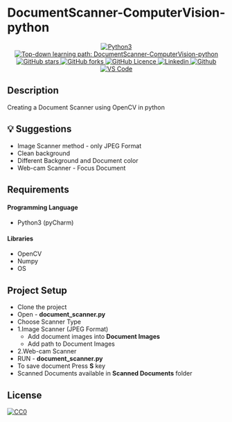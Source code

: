 # DocumentScanner-ComputerVision-python

<p align="center">
 <a href="https://github.com/naseemap47/DocumentScanner-ComputerVision-python/">
    <img alt="Python3" src="https://img.shields.io/badge/Language-Python3-yellowgreen?color=brightgreen&logo=python">
  </a>
  <a href="https://github.com/naseemap47/DocumentScanner-ComputerVision-python//issues">
    <img alt="Top-down learning path: DocumentScanner-ComputerVision-python" src="https://img.shields.io/github/issues/naseemap47/DocumentScanner-ComputerVision-python?color=9cf&style=flat&logo=appveyor">
  </a>
  <a href="https://github.com/naseemap47/DocumentScanner-ComputerVision-python/stargazers">
    <img alt="GitHub stars" src="https://img.shields.io/github/stars/naseemap47/DocumentScanner-ComputerVision-python?color=success&style=flat&logo=appveyor">
  </a>
  <a href="https://github.com/naseemap47/DocumentScanner-ComputerVision-python/network">
    <img alt="GitHub forks" src="https://img.shields.io/github/forks/naseemap47/DocumentScanner-ComputerVision-python?style=flat&logo=Git">
  </a>
  <a href="https://github.com/naseemap47/DocumentScanner-ComputerVision-python/blob/master/LICENSE">
    <img alt="GitHub Licence" src="https://img.shields.io/github/license/naseemap47/DocumentScanner-ComputerVision-python?color=red&style=flat&logo=appveyor">
  </a>
  <a href="https://www.linkedin.com/in/naseem-alassampattil/">
    <img alt="Linkedin" src="https://img.shields.io/badge/Linkedin-blue?logo=linkedin">
  </a>
 <a href="https://github.com/naseemap47">
    <img alt="Github" src="https://img.shields.io/badge/Github-black?logo=github">
 </a>
 <a href="https://github.com/naseemap47/DocumentScanner-ComputerVision-python">
    <img alt="VS Code" src="https://img.shields.io/badge/IDE-pyCharm-yellowgreen?color=brightgreen&logo=pycharm">
  </a>
</p>

## Description
Creating a Document Scanner using OpenCV in python

## 💡 Suggestions
* Image Scanner method - only JPEG Format
* Clean background
* Different Background and Document color
* Web-cam Scanner - Focus Document

## Requirements
#### Programming Language
* Python3 (pyCharm)
#### Libraries
* OpenCV
* Numpy
* OS

## Project Setup
* Clone the project
* Open - **document_scanner.py**
* Choose Scanner Type
* 1.Image Scanner (JPEG Format)
  - Add document images into **Document Images**
  - Add path to Document Images
* 2.Web-cam Scanner
* RUN - **document_scanner.py**
* To save document Press **S** key
* Scanned Documents available in **Scanned Documents** folder

## License
[![CC0](http://seawisphunter.com/minibuffer/api/MIT-License-transparent.png)](https://github.com/naseemap47/DocumentScanner-ComputerVision-python/blob/master/LICENSE)
